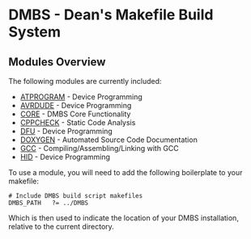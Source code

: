 DMBS - Dean's Makefile Build System
===================================


Modules Overview
---------------

The following modules are currently included:

 - [ATPROGRAM](ATPROGRAM.md) - Device Programming
 - [AVRDUDE](AVRDUDE.md) - Device Programming
 - [CORE](CORE.md) - DMBS Core Functionality
 - [CPPCHECK](CPPCHECK.md) - Static Code Analysis
 - [DFU](DFU.md) - Device Programming
 - [DOXYGEN](DOXYGEN.md) - Automated Source Code Documentation
 - [GCC](GCC.md) - Compiling/Assembling/Linking with GCC
 - [HID](HID.md) - Device Programming

To use a module, you will need to add the following boilerplate to your
makefile:

    # Include DMBS build script makefiles
    DMBS_PATH   ?= ../DMBS

Which is then used to indicate the location of your DMBS installation, relative
to the current directory.
